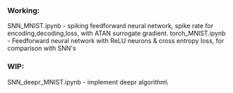 ### Working:

SNN_MNIST.ipynb - spiking feedforward neural network, spike rate for encoding,decoding,loss, with ATAN surrogate gradient. 
torch_MNIST.ipynb - Feedforward neural network with ReLU neurons & cross entropy loss, for comparison with SNN's

### WIP:
SNN_deepr_MNIST.ipynb - implement deepr algorithm\ 
